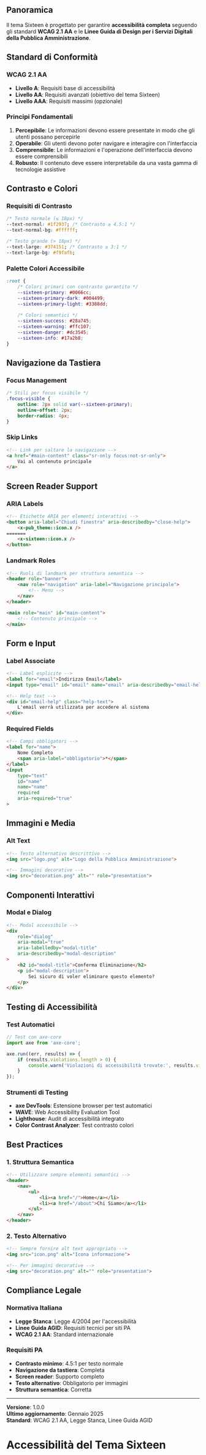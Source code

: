 
## Panoramica

Il tema Sixteen è progettato per garantire **accessibilità completa** seguendo gli standard **WCAG 2.1 AA** e le **Linee Guida di Design per i Servizi Digitali della Pubblica Amministrazione**.

## Standard di Conformità

### WCAG 2.1 AA
- **Livello A**: Requisiti base di accessibilità
- **Livello AA**: Requisiti avanzati (obiettivo del tema Sixteen)
- **Livello AAA**: Requisiti massimi (opzionale)

### Principi Fondamentali
1. **Percepibile**: Le informazioni devono essere presentate in modo che gli utenti possano percepirle
2. **Operabile**: Gli utenti devono poter navigare e interagire con l'interfaccia
3. **Comprensibile**: Le informazioni e l'operazione dell'interfaccia devono essere comprensibili
4. **Robusto**: Il contenuto deve essere interpretabile da una vasta gamma di tecnologie assistive

## Contrasto e Colori

### Requisiti di Contrasto
```css
/* Testo normale (≤ 18px) */
--text-normal: #1f2937; /* Contrasto ≥ 4.5:1 */
--text-normal-bg: #ffffff;

/* Testo grande (> 18px) */
--text-large: #374151; /* Contrasto ≥ 3:1 */
--text-large-bg: #f9fafb;
```

### Palette Colori Accessibile
```css
:root {
    /* Colori primari con contrasto garantito */
    --sixteen-primary: #0066cc;
    --sixteen-primary-dark: #004499;
    --sixteen-primary-light: #3388dd;
    
    /* Colori semantici */
    --sixteen-success: #28a745;
    --sixteen-warning: #ffc107;
    --sixteen-danger: #dc3545;
    --sixteen-info: #17a2b8;
}
```

## Navigazione da Tastiera

### Focus Management
```css
/* Stili per focus visibile */
.focus-visible {
    outline: 2px solid var(--sixteen-primary);
    outline-offset: 2px;
    border-radius: 4px;
}
```

### Skip Links
```html
<!-- Link per saltare la navigazione -->
<a href="#main-content" class="sr-only focus:not-sr-only">
    Vai al contenuto principale
</a>
```

## Screen Reader Support

### ARIA Labels
```html
<!-- Etichette ARIA per elementi interattivi -->
<button aria-label="Chiudi finestra" aria-describedby="close-help">
    <x-pub_theme::icon.x />
=======
    <x-sixteen::icon.x />
</button>
```

### Landmark Roles
```html
<!-- Ruoli di landmark per struttura semantica -->
<header role="banner">
    <nav role="navigation" aria-label="Navigazione principale">
        <!-- Menu -->
    </nav>
</header>

<main role="main" id="main-content">
    <!-- Contenuto principale -->
</main>
```

## Form e Input

### Label Associate
```html
<!-- Label esplicite -->
<label for="email">Indirizzo Email</label>
<input type="email" id="email" name="email" aria-describedby="email-help">

<!-- Help text -->
<div id="email-help" class="help-text">
    L'email verrà utilizzata per accedere al sistema
</div>
```

### Required Fields
```html
<!-- Campi obbligatori -->
<label for="name">
    Nome Completo
    <span aria-label="obbligatorio">*</span>
</label>
<input 
    type="text" 
    id="name" 
    name="name" 
    required 
    aria-required="true"
>
```

## Immagini e Media

### Alt Text
```html
<!-- Testo alternativo descrittivo -->
<img src="logo.png" alt="Logo della Pubblica Amministrazione">

<!-- Immagini decorative -->
<img src="decoration.png" alt="" role="presentation">
```

## Componenti Interattivi

### Modal e Dialog
```html
<!-- Modal accessibile -->
<div 
    role="dialog" 
    aria-modal="true" 
    aria-labelledby="modal-title"
    aria-describedby="modal-description"
>
    <h2 id="modal-title">Conferma Eliminazione</h2>
    <p id="modal-description">
        Sei sicuro di voler eliminare questo elemento?
    </p>
</div>
```

## Testing di Accessibilità

### Test Automatici
```javascript
// Test con axe-core
import axe from 'axe-core';

axe.run((err, results) => {
    if (results.violations.length > 0) {
        console.warn('Violazioni di accessibilità trovate:', results.violations);
    }
});
```

### Strumenti di Testing
- **axe DevTools**: Estensione browser per test automatici
- **WAVE**: Web Accessibility Evaluation Tool
- **Lighthouse**: Audit di accessibilità integrato
- **Color Contrast Analyzer**: Test contrasto colori

## Best Practices

### 1. Struttura Semantica
```html
<!-- Utilizzare sempre elementi semantici -->
<header>
    <nav>
        <ul>
            <li><a href="/">Home</a></li>
            <li><a href="/about">Chi Siamo</a></li>
        </ul>
    </nav>
</header>
```

### 2. Testo Alternativo
```html
<!-- Sempre fornire alt text appropriato -->
<img src="icon.png" alt="Icona informazione">

<!-- Per immagini decorative -->
<img src="decoration.png" alt="" role="presentation">
```

## Compliance Legale

### Normativa Italiana
- **Legge Stanca**: Legge 4/2004 per l'accessibilità
- **Linee Guida AGID**: Requisiti tecnici per siti PA
- **WCAG 2.1 AA**: Standard internazionale

### Requisiti PA
- **Contrasto minimo**: 4.5:1 per testo normale
- **Navigazione da tastiera**: Completa
- **Screen reader**: Supporto completo
- **Testo alternativo**: Obbligatorio per immagini
- **Struttura semantica**: Corretta

---

**Versione**: 1.0.0  
**Ultimo aggiornamento**: Gennaio 2025  
**Standard**: WCAG 2.1 AA, Legge Stanca, Linee Guida AGID 
# Accessibilità del Tema Sixteen
 